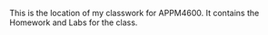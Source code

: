 This is the location of my classwork for APPM4600.
It contains the Homework and Labs for the class.

